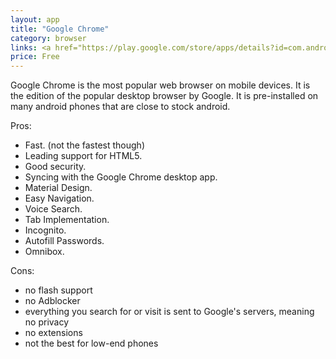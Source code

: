 ```yaml
---
layout: app
title: "Google Chrome"
category: browser
links: <a href="https://play.google.com/store/apps/details?id=com.android.chrome">Play Store</a>
price: Free
---
```


Google Chrome is the most popular web browser on mobile devices. It is the edition of the popular desktop browser by Google. It is pre-installed on many android phones that are close to stock android.

Pros:
 * Fast. (not the fastest though)
 * Leading support for HTML5. 
 * Good security. 
 * Syncing with the Google Chrome desktop app.
 * Material Design.
 * Easy Navigation.
 * Voice Search.
 * Tab Implementation.
 * Incognito.
 * Autofill Passwords.
 * Omnibox.

Cons:
 * no flash support
 * no Adblocker
 * everything you search for or visit is sent to Google's servers, meaning no privacy
 * no extensions
 * not the best for low-end phones
